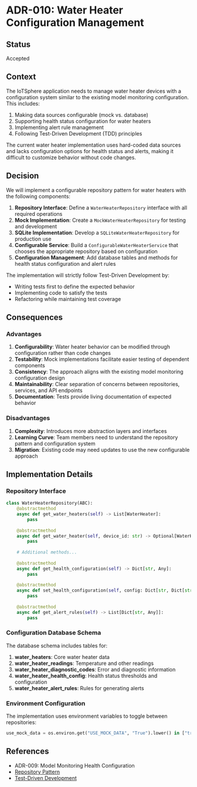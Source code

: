 # ADR-010: Water Heater Configuration Management

## Status

Accepted

## Context

The IoTSphere application needs to manage water heater devices with a configuration system similar to the existing model monitoring configuration. This includes:

1. Making data sources configurable (mock vs. database)
2. Supporting health status configuration for water heaters
3. Implementing alert rule management
4. Following Test-Driven Development (TDD) principles

The current water heater implementation uses hard-coded data sources and lacks configuration options for health status and alerts, making it difficult to customize behavior without code changes.

## Decision

We will implement a configurable repository pattern for water heaters with the following components:

1. **Repository Interface**: Define a `WaterHeaterRepository` interface with all required operations
2. **Mock Implementation**: Create a `MockWaterHeaterRepository` for testing and development
3. **SQLite Implementation**: Develop a `SQLiteWaterHeaterRepository` for production use
4. **Configurable Service**: Build a `ConfigurableWaterHeaterService` that chooses the appropriate repository based on configuration
5. **Configuration Management**: Add database tables and methods for health status configuration and alert rules

The implementation will strictly follow Test-Driven Development by:
- Writing tests first to define the expected behavior
- Implementing code to satisfy the tests
- Refactoring while maintaining test coverage

## Consequences

### Advantages

1. **Configurability**: Water heater behavior can be modified through configuration rather than code changes
2. **Testability**: Mock implementations facilitate easier testing of dependent components
3. **Consistency**: The approach aligns with the existing model monitoring configuration design
4. **Maintainability**: Clear separation of concerns between repositories, services, and API endpoints
5. **Documentation**: Tests provide living documentation of expected behavior

### Disadvantages

1. **Complexity**: Introduces more abstraction layers and interfaces
2. **Learning Curve**: Team members need to understand the repository pattern and configuration system
3. **Migration**: Existing code may need updates to use the new configurable approach

## Implementation Details

### Repository Interface

```python
class WaterHeaterRepository(ABC):
    @abstractmethod
    async def get_water_heaters(self) -> List[WaterHeater]:
        pass
    
    @abstractmethod
    async def get_water_heater(self, device_id: str) -> Optional[WaterHeater]:
        pass
    
    # Additional methods...
    
    @abstractmethod
    async def get_health_configuration(self) -> Dict[str, Any]:
        pass
    
    @abstractmethod
    async def set_health_configuration(self, config: Dict[str, Dict[str, Any]]) -> None:
        pass
    
    @abstractmethod
    async def get_alert_rules(self) -> List[Dict[str, Any]]:
        pass
```

### Configuration Database Schema

The database schema includes tables for:

1. **water_heaters**: Core water heater data
2. **water_heater_readings**: Temperature and other readings
3. **water_heater_diagnostic_codes**: Error and diagnostic information
4. **water_heater_health_config**: Health status thresholds and configuration
5. **water_heater_alert_rules**: Rules for generating alerts

### Environment Configuration

The implementation uses environment variables to toggle between repositories:

```python
use_mock_data = os.environ.get("USE_MOCK_DATA", "True").lower() in ["true", "1", "yes"]
```

## References

- ADR-009: Model Monitoring Health Configuration
- [Repository Pattern](https://martinfowler.com/eaaCatalog/repository.html)
- [Test-Driven Development](https://www.agilealliance.org/glossary/tdd/)
